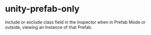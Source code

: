 # unity-prefab-only
Include or exclude class field in the Inspector when in Prefab Mode or outside, viewing an Instance of that Prefab.
